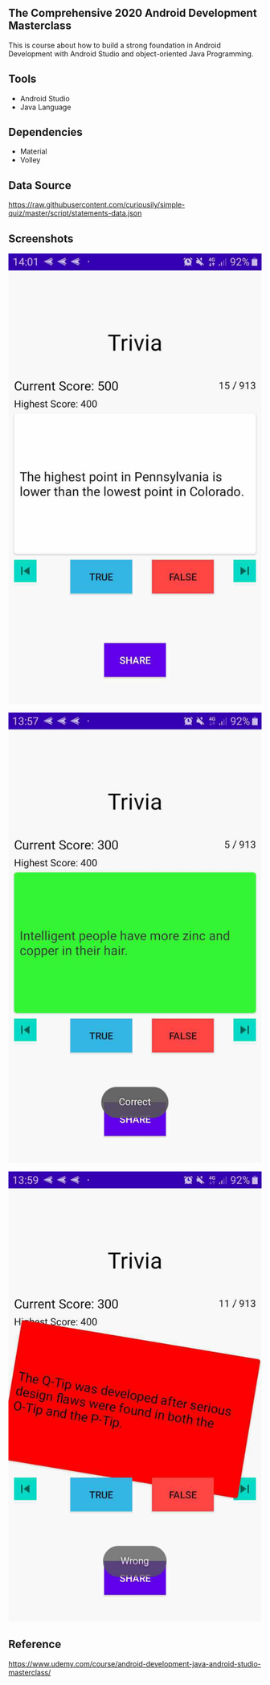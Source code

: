 ## The Comprehensive 2020 Android Development Masterclass

This is course about how to build a strong foundation in Android  Development with Android Studio and object-oriented Java Programming.

## Tools

* Android Studio
* Java Language

## Dependencies

* Material
* Volley

## Data Source

https://raw.githubusercontent.com/curiousily/simple-quiz/master/script/statements-data.json

## Screenshots

![T](https://raw.githubusercontent.com/rezaerbe/trivia-comprehensive/master/T.jpg?raw=true)

![TC](https://raw.githubusercontent.com/rezaerbe/trivia-comprehensive/master/TC.jpg?raw=true)

![TW](https://raw.githubusercontent.com/rezaerbe/trivia-comprehensive/master/TW.jpg?raw=true)

## Reference

https://www.udemy.com/course/android-development-java-android-studio-masterclass/